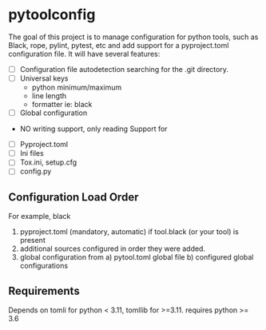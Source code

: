 # pytoolconfig
The goal of this project is to manage configuration for python tools, such as Black, rope, pylint, pytest, etc and add support for a pyproject.toml configuration file.
It will have several features:
 - [ ] Configuration file autodetection searching for the .git directory.
 - [ ] Universal keys
   - python minimum/maximum
   - line length
   - formatter ie: black
 - [ ] Global configuration
 - NO writing support, only reading
Support for 
- [ ] Pyproject.toml 
- [ ] Ini files 
- [ ] Tox.ini, setup.cfg
- [ ] config.py 
## Configuration Load Order
For example, black
1. pyproject.toml (mandatory, automatic) if tool.black (or your tool) is present
2. additional sources configured in order they were added.
3. global configuration from
 a) pytool.toml global file 
 b) configured global configurations
## Requirements
Depends on tomli for python < 3.11, tomllib for >=3.11. 
requires python >= 3.6
